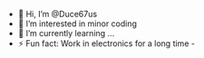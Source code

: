 - 👋 Hi, I’m @Duce67us
- 👀 I’m interested in minor coding
- 🌱 I’m currently learning ...
- ⚡ Fun fact: Work in electronics for a long time - 

<!---
Duce67us/Duce67us is a ✨ special ✨ repository because its `README.md` (this file) appears on your GitHub profile.
You can click the Preview link to take a look at your changes.
--->

